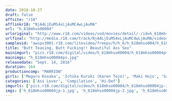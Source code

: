 ```yaml
---
date: 2018-10-27
draft: false
affsite: "r18"
afflinkr18: "NjA4LjEuMS4xLjAuMC4wLjAuMA"
url: "h_618mhso00004"
urloriginal: "http://www.r18.com/videos/vod/movies/detail/-/id=h_618mhso00004"
urlfinal: "http://media.r18.com/track/NjA4LjEuMS4xLjAuMC4wLjAuMA/videos/vod/movies/detail/-/id=h_618mhso00004"
samplevid: "awspv3001.r18.com/litevideo/freepv/h/h_6/h_618mhso004/h_618mhso004_dmb_w.mp4"
title: "Butt Teasing, Butt Fucking!! Beautiful Ass Sex"
mainimgurl: "pics.r18.com/digital/video/h_618mhso00004/h_618mhso00004ps.jpg"
mainimgs: "h_618mhso00004ps.jpg"
releasedate: "Sept. 14, 2016"
duration: 164
productioncomp: "MARRION"
girls: ['Meguru Kosaka', 'Ichika Kuroki (Karen Tojo)', 'Maki Hojo', 'Satsuki Kirioka', 'Aika']
categories: ['Ass Lover', 'Compilation', 'Hi-Def']
imgurls: ['pics.r18.com/digital/video/h_618mhso00004/h_618mhso00004jp-1.jpg', 'pics.r18.com/digital/video/h_618mhso00004/h_618mhso00004jp-2.jpg', 'pics.r18.com/digital/video/h_618mhso00004/h_618mhso00004jp-3.jpg', 'pics.r18.com/digital/video/h_618mhso00004/h_618mhso00004jp-4.jpg', 'pics.r18.com/digital/video/h_618mhso00004/h_618mhso00004jp-5.jpg', 'pics.r18.com/digital/video/h_618mhso00004/h_618mhso00004jp-6.jpg', 'pics.r18.com/digital/video/h_618mhso00004/h_618mhso00004jp-7.jpg', 'pics.r18.com/digital/video/h_618mhso00004/h_618mhso00004jp-8.jpg', 'pics.r18.com/digital/video/h_618mhso00004/h_618mhso00004jp-9.jpg', 'pics.r18.com/digital/video/h_618mhso00004/h_618mhso00004jp-10.jpg', 'pics.r18.com/digital/video/h_618mhso00004/h_618mhso00004jp-11.jpg', 'pics.r18.com/digital/video/h_618mhso00004/h_618mhso00004jp-12.jpg', 'pics.r18.com/digital/video/h_618mhso00004/h_618mhso00004jp-13.jpg', 'pics.r18.com/digital/video/h_618mhso00004/h_618mhso00004jp-14.jpg', 'pics.r18.com/digital/video/h_618mhso00004/h_618mhso00004jp-15.jpg', 'pics.r18.com/digital/video/h_618mhso00004/h_618mhso00004jp-16.jpg', 'pics.r18.com/digital/video/h_618mhso00004/h_618mhso00004jp-17.jpg', 'pics.r18.com/digital/video/h_618mhso00004/h_618mhso00004jp-18.jpg', 'pics.r18.com/digital/video/h_618mhso00004/h_618mhso00004jp-19.jpg', 'pics.r18.com/digital/video/h_618mhso00004/h_618mhso00004jp-20.jpg']
imgs: ['h_618mhso00004jp-1.jpg', 'h_618mhso00004jp-2.jpg', 'h_618mhso00004jp-3.jpg', 'h_618mhso00004jp-4.jpg', 'h_618mhso00004jp-5.jpg', 'h_618mhso00004jp-6.jpg', 'h_618mhso00004jp-7.jpg', 'h_618mhso00004jp-8.jpg', 'h_618mhso00004jp-9.jpg', 'h_618mhso00004jp-10.jpg', 'h_618mhso00004jp-11.jpg', 'h_618mhso00004jp-12.jpg', 'h_618mhso00004jp-13.jpg', 'h_618mhso00004jp-14.jpg', 'h_618mhso00004jp-15.jpg', 'h_618mhso00004jp-16.jpg', 'h_618mhso00004jp-17.jpg', 'h_618mhso00004jp-18.jpg', 'h_618mhso00004jp-19.jpg', 'h_618mhso00004jp-20.jpg']
---
```

